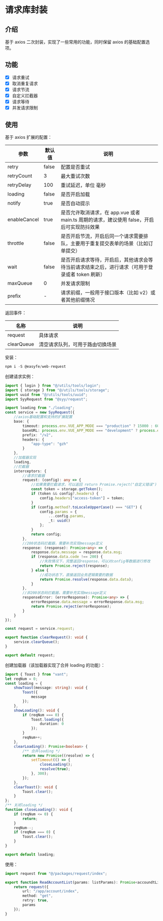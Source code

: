 # 请求库封装

## 介绍

基于 axios 二次封装，实现了一些常用的功能，同时保留 axios 的基础配置选项。

## 功能

-   [x] 请求重试
-   [x] 取消重复请求
-   [x] 请求节流
-   [x] 自定义拦截器
-   [x] 请求等待
-   [x] 并发请求限制

## 使用

基于 axios 扩展的配置：

| 参数         | 默认值 | 说明                                                                                            |
| ------------ | ------ | ----------------------------------------------------------------------------------------------- |
| retry        | false  | 配置是否重试                                                                                    |
| retryCount   | 3      | 最大重试次数                                                                                    |
| retryDelay   | 100    | 重试延迟，单位 毫秒                                                                             |
| loading      | false  | 是否开启加载                                                                                    |
| notify       | true   | 是否自动提示                                                                                    |
| enableCancel | true   | 是否允许取消请求，在 app.vue 或者 main.ts 周期的请求，建议使用 false，开启后可实现防抖效果      |
| throttle     | false  | 是否开启节流，开启后同一个请求需要排队，主要用于重复提交表单的场景（比如订单提交）              |
| wait         | false  | 是否开启请求等待，开启后，其他请求会等待当前请求结束之后，进行请求（可用于登录或者 token 刷新） |
| maxQueue     | 0      | 并发请求限制                                                                                    |
| prefix       | -      | 请求前缀，一般用于接口版本（比如 v2）或者其他前缀情况                                           |

返回事件：

| 名称       | 说明                             |
| ---------- | -------------------------------- |
| request    | 具体请求                         |
| clearQueue | 清空请求队列，可用于路由切换场景 |

安装：

```typescript
npm i -S @easyfe/web-request
```

创建请求实例：

```typescript
import { login } from "@/utils/tools/login";
import { storage } from "@/utils/tools/storage";
import uuid from "@/utils/tools/uuid";
import SyyRequest from "@syy/request";

import loading from "./loading";
const service = new SyyRequest({
    //axios基础配置和支持的扩展配置
    base: {
        timeout: process.env.VUE_APP_MODE === "production" ? 15000 : 60000, //设置超时时间，生产环境15秒，其他环境60秒
        baseURL: process.env.VUE_APP_MODE === "development" ? process.env.VUE_APP_API_URL : `${storage.getBaseUrl()}`,
        prefix: "/v2",
        headers: {
            "app-type": "gzh"
        }
    },
    //加载器实现
    loading,
    //拦截器
    interceptors: {
        //请求拦截器
        request: (config): any => {
            //如果需要拦截请求，可以返回 return Promise.reject("自定义错误")
            const token = storage.getToken();
            if (token && config?.headers) {
                config.headers["access-token"] = token;
            }
            if (config.method?.toLocaleUpperCase() === "GET") {
                config.params = {
                    ...config.params,
                    _t: uuid()
                };
            }
            return config;
        },
        //200状态码拦截器，需要补充实现message定义
        response: (response): Promise<any> => {
            response.data.message = response.data.msg;
            if (response.data.code !== 200) {
                //失败情况下，完整返回response，可以对config等数据进行修改
                return Promise.reject(response);
            } else {
                //成功状态下，直接返回业务逻辑需要的数据
                return Promise.resolve(response.data.data);
            }
        },
        //非200状态码拦截器，需要补充实现message定义
        responseError: (errorResponse): Promise<any> => {
            errorResponse.data.message = errorResponse.data.msg;
            return Promise.reject(errorResponse);
        }
    }
});

const request = service.request;

export function clearRequest(): void {
    service.clearQueue();
}

export default request;
```

创建加载器（该加载器实现了合并 loading 的功能）：

```typescript
import { Toast } from "vant";
let reqNum = 0;
const loading = {
    showToast(message: string): void {
        Toast({
            message
        });
    },
    showLoading(): void {
        if (reqNum === 0) {
            Toast.loading({
                duration: 0
            });
        }
        reqNum++;
    },
    clearLoading(): Promise<boolean> {
        /** 合并loading */
        return new Promise((resolve) => {
            setTimeout(() => {
                closeLoading();
                resolve(true);
            }, 300);
        });
    },
    clearToast(): void {
        Toast.clear();
    }
};
/** 关闭loading */
function closeLoading(): void {
    if (reqNum <= 0) {
        return;
    }
    reqNum--;
    if (reqNum === 0) {
        Toast.clear();
    }
}

export default loading;
```

使用：

```typescript
import request from "@/packages/request/index";

export function ReadAccountList(params: listParams): Promise<accoundtList> {
    return request({
        url: "/app/account/index",
        method: "get",
        retry: true,
        params
    });
}
```
